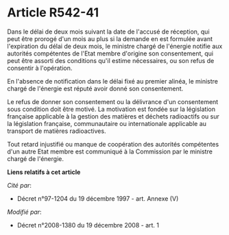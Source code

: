 # Article R542-41

Dans le délai de deux mois suivant la date de l'accusé de réception, qui peut être prorogé d'un mois au plus si la demande en
est formulée avant l'expiration du délai de deux mois, le ministre chargé de l'énergie notifie aux autorités compétentes de
l'Etat membre d'origine son consentement, qui peut être assorti des conditions qu'il estime nécessaires, ou son refus de
consentir à l'opération. 

En l'absence de notification dans le délai fixé au premier alinéa, le ministre chargé de l'énergie est réputé avoir donné son
consentement. 

Le refus de donner son consentement ou la délivrance d'un consentement sous condition doit être motivé. La motivation est
fondée sur la législation française applicable à la gestion des matières et déchets radioactifs ou sur la législation
française, communautaire ou internationale applicable au transport de matières radioactives. 

Tout retard injustifié ou manque de coopération des autorités compétentes d'un autre Etat membre est communiqué à la
Commission par le ministre chargé de l'énergie.

**Liens relatifs à cet article**

_Cité par_:

  - Décret n°97-1204 du 19 décembre 1997 - art. Annexe (V)

_Modifié par_:

  - Décret n°2008-1380 du 19 décembre 2008 - art. 1

